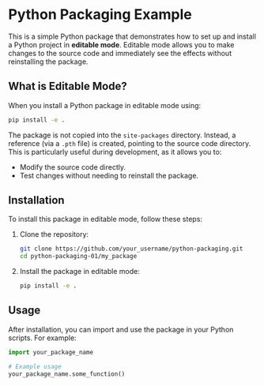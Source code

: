 # Python Packaging Example

This is a simple Python package that demonstrates how to set up and install a Python project in **editable mode**. Editable mode allows you to make changes to the source code and immediately see the effects without reinstalling the package.

## What is Editable Mode?

When you install a Python package in editable mode using:

```bash
pip install -e .
```

The package is not copied into the `site-packages` directory. Instead, a reference (via a `.pth` file) is created, pointing to the source code directory. This is particularly useful during development, as it allows you to:

- Modify the source code directly.
- Test changes without needing to reinstall the package.

## Installation

To install this package in editable mode, follow these steps:

1. Clone the repository:
   ```bash
   git clone https://github.com/your_username/python-packaging.git
   cd python-packaging-01/my_package
   ```

2. Install the package in editable mode:
   ```bash
   pip install -e .
   ```

## Usage

After installation, you can import and use the package in your Python scripts. For example:

```python
import your_package_name

# Example usage
your_package_name.some_function()
```